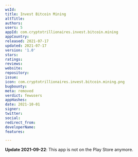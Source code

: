 ```yaml
---
wsId: 
title: Invest Bitcoin Mining
altTitle: 
authors: 
users: 5
appId: com.cryptotrillionaires.invest.bitcoin.mining
appCountry: 
released: 2021-07-17
updated: 2021-07-17
version: '1.0'
stars: 
ratings: 
reviews: 
website: 
repository: 
issue: 
icon: com.cryptotrillionaires.invest.bitcoin.mining.png
bugbounty: 
meta: removed
verdict: fewusers
appHashes: 
date: 2021-10-01
signer: 
twitter: 
social: 
redirect_from: 
developerName: 
features: 

---
```


**Update 2021-09-22**: This app is not on the Play Store anymore.
